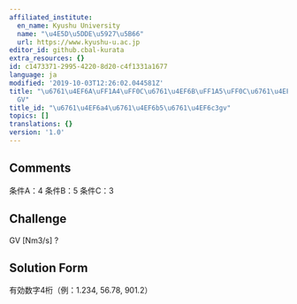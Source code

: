 ```yaml
---
affiliated_institute:
  en_name: Kyushu University
  name: "\u4E5D\u5DDE\u5927\u5B66"
  url: https://www.kyushu-u.ac.jp
editor_id: github.cbal-kurata
extra_resources: {}
id: c1473371-2995-4220-8d20-c4f1331a1677
language: ja
modified: '2019-10-03T12:26:02.044581Z'
title: "\u6761\u4EF6A\uFF1A4\uFF0C\u6761\u4EF6B\uFF1A5\uFF0C\u6761\u4EF6C\uFF1A3\uFF0C\
  GV"
title_id: "\u6761\u4EF6a4\u6761\u4EF6b5\u6761\u4EF6c3gv"
topics: []
translations: {}
version: '1.0'
---
```


## Comments
条件A：4
条件B：5
条件C：3

## Challenge
GV [Nm3/s] ?

## Solution Form
有効数字4桁（例：1.234,  56.78,  901.2）




